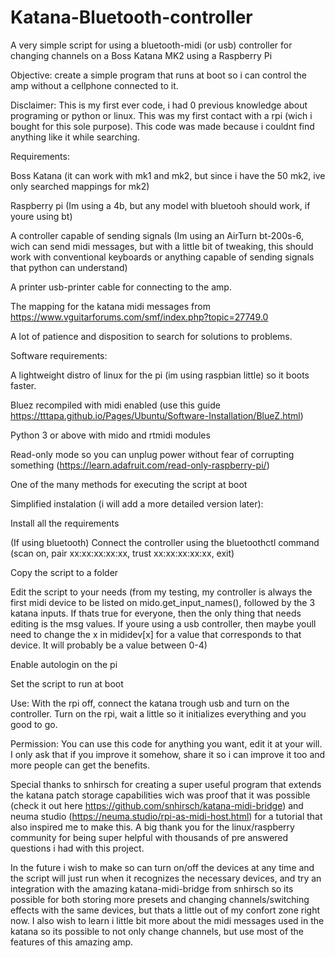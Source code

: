 # Katana-Bluetooth-controller
A very simple script for using a bluetooth-midi (or usb) controller for changing channels on a Boss Katana MK2 using a Raspberry Pi


Objective: create a simple program that runs at boot so i can control the amp without a cellphone connected to it.


Disclaimer:
  This is my first ever code, i had 0 previous knowledge about programing or python or linux. This was my first contact with a rpi (wich i bought for this sole purpose). This code was made because i couldnt find anything like it while searching.


Requirements:

  Boss Katana (it can work with mk1 and mk2, but since i have the 50 mk2, ive only searched mappings for mk2)

  Raspberry pi (Im using a 4b, but any model with bluetooh should work, if youre using bt)

  A controller capable of sending signals (Im using an AirTurn bt-200s-6, wich can send midi messages, but with a little bit of tweaking, this should work with conventional keyboards or anything capable of sending signals that python can understand)

  A printer usb-printer cable for connecting to the amp.

  The mapping for the katana midi messages from https://www.vguitarforums.com/smf/index.php?topic=27749.0

  A lot of patience and disposition to search for solutions to problems.


Software requirements:

  A lightweight distro of linux for the pi (im using raspbian little) so it boots faster.
 
  Bluez recompiled with midi enabled (use this guide https://tttapa.github.io/Pages/Ubuntu/Software-Installation/BlueZ.html)

  Python 3 or above with mido and rtmidi modules

  Read-only mode so you can unplug power without fear of corrupting something (https://learn.adafruit.com/read-only-raspberry-pi/)

  One of the many methods for executing the script at boot


Simplified instalation (i will add a more detailed version later): 

  Install all the requirements

  (If using bluetooth) Connect the controller using the bluetoothctl command (scan on, pair xx:xx:xx:xx:xx, trust xx:xx:xx:xx:xx, exit)

  Copy the script to a folder

  Edit the script to your needs (from my testing, my controller is always the first midi device to be listed on mido.get_input_names(), followed by the 3 katana inputs. If thats true for everyone, then the only thing that needs editing is the msg values. If youre using a usb controller, then maybe youll need to change the x in mididev[x] for a value that corresponds to that device. It will probably be a value between 0-4)

  Enable autologin on the pi

  Set the script to run at boot


Use:
  With the rpi off, connect the katana trough usb and turn on the controller. Turn on the rpi, wait a little so it initializes everything and you good to go.


Permission: You can use this code for anything you want, edit it at your will. I only ask that if you improve it somehow, share it so i can improve it too and more people can get the benefits.


Special thanks to snhirsch for creating a super useful program that extends the katana patch storage capabilities wich was proof that it was possible (check it out here https://github.com/snhirsch/katana-midi-bridge) and neuma studio (https://neuma.studio/rpi-as-midi-host.html) for a tutorial that also inspired me to make this.
A big thank you for the linux/raspberry community for being super helpful with thousands of pre answered questions i had with this project.


In the future i wish to make so can turn on/off the devices at any time and the script will just run when it recognizes the necessary devices, and try an integration with the amazing katana-midi-bridge from snhirsch so its possible for both storing more presets and changing channels/switching effects with the same devices, but thats a little out of my confort zone right now. I also wish to learn i little bit more about the midi messages used in the katana so its possible to not only change channels, but use most of the features of this amazing amp.

